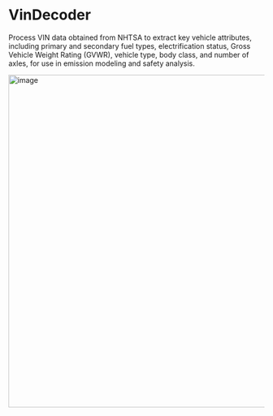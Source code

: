 # VinDecoder
Process VIN data obtained from NHTSA to extract key vehicle attributes, including primary and secondary fuel types, electrification status, Gross Vehicle Weight Rating (GVWR), vehicle type, body class, and number of axles, for use in emission modeling and safety analysis.

<img width="1642" height="655" alt="image" src="https://github.com/user-attachments/assets/dc47a91f-547b-4200-a870-64ff3a8ed18e" />



